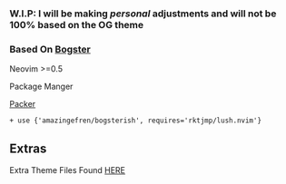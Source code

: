 ### W.I.P: I will be making *personal* adjustments and will not be 100% based on the OG theme
### Based On [Bogster](https://github.com/wojciechkepka/bogster)

Neovim >=0.5

Package Manger

[Packer](https://github.com/wbthomason/packer.nvim)
```
+ use {'amazingefren/bogsterish', requires='rktjmp/lush.nvim'}
```

## Extras
Extra Theme Files Found [HERE](https://github.com/amazingefren/bogsterish-extra)

